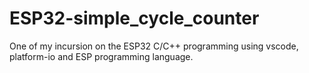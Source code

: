# ESP32-simple_cycle_counter
One of my incursion on the ESP32 C/C++ programming using vscode, platform-io and ESP programming language.
